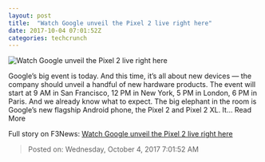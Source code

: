 ```yaml
---
layout: post
title:  "Watch Google unveil the Pixel 2 live right here"
date: 2017-10-04 07:01:52Z
categories: techcrunch
---
```


![Watch Google unveil the Pixel 2 live right here](https://tctechcrunch2011.files.wordpress.com/2017/09/pixel-2-stay-tuned.jpg)

Google’s big event is today. And this time, it’s all about new devices — the company should unveil a handful of new hardware products. The event will start at 9 AM in San Francisco, 12 PM in New York, 5 PM in London, 6 PM in Paris. And we already know what to expect. The big elephant in the room is Google’s new flagship Android phone, the Pixel 2 and Pixel 2 XL. It… Read More


Full story on F3News: [Watch Google unveil the Pixel 2 live right here](http://www.f3nws.com/n/2meRuC)

> Posted on: Wednesday, October 4, 2017 7:01:52 AM
